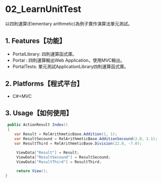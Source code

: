 ﻿# 02_LearnUnitTest

以四則運算(Elementary arithmetic)為例子實作演算法單元測試。

## 1. Features【功能】
* PortalLibrary: 四則運算函式庫。
* Portal : 四則運算輸出Web Application，使用MVC輸出。 
* PortalTests: 單元測試ApplicationLibrary四則運算函式庫。

## 2. Platforms【程式平台】
* C#+MVC

## 3. Usage【如何使用】

```cs
 public ActionResult Index()
 {
    var Result = RelArithmeticBase.Addition(1, 1);
    var ResultSecound = RelArithmeticBase.AdditionSecound(2.0, 2.1);
    var ResultThird = RelArithmeticBase.Division(22.0, -7.0);

     ViewData["Result"] = Result;
     ViewData["ResultSecound"] = ResultSecound;
     ViewData["ResultThird"] = ResultThird;
     
     return View();
}
